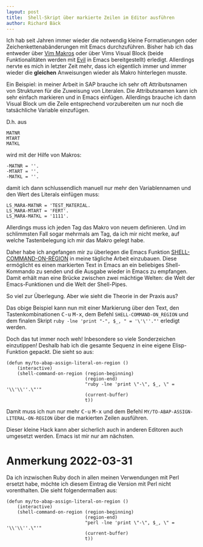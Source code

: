 ```yaml
---
layout: post
title:  Shell-Skript über markierte Zeilen im Editor ausführen
author: Richard Bäck
---
```


Ich hab seit Jahren immer wieder die notwendig kleine Formatierungen oder Zeichenkettenabänderungen mit Emacs durchzuführen. Bisher hab ich das entweder über [Vim Makros](https://vim.fandom.com/wiki/Macros) oder über Vims Visual Block (beide Funktionalitäten werden mit [Evil](https://github.com/emacs-evil/evil) in Emacs bereitgestellt) erledigt. Allerdings nervte es mich in letzter Zeit mehr, dass ich eigentlich immer und immer wieder die **gleichen** Anweisungen wieder als Makro hinterlegen musste.

Ein Beispiel: in meiner Arbeit in SAP brauche ich sehr oft Attributsnamen von Strukturen für die Zuweisung von Literalen. Die Attributsnamen kann ich sehr einfach markieren und in Emacs einfügen. Allerdings brauche ich dann Visual Block um die Zeile entsprechend vorzubereiten um nur noch die tatsächliche Variable einzufügen.

D.h. aus

    MATNR
    MTART
    MATKL
    
wird mit der Hilfe von Makros:

    -MATNR = ''.
    -MTART = ''.
    -MATKL = ''.
    
damit ich dann schlussendlich manuell nur mehr den Variablennamen und den Wert des Literals einfügen muss:

    LS_MARA-MATNR = 'TEST_MATERIAL.
    LS_MARA-MTART = 'FERT'.
    LS_MARA-MATKL = '1111'.

Allerdings muss ich jeden Tag das Makro von neuem definieren. Und im schlimmsten Fall sogar mehrmals am Tag, da ich mir nicht merke, auf welche Tastenbelegung ich mir das Makro gelegt habe.

Daher habe ich angefangen mir zu überlegen die Emacs Funktion [SHELL-COMMAND-ON-REGION](https://www.gnu.org/software/emacs/manual/html_node/emacs/Single-Shell.html#Single-Shell) in meine tägliche Arbeit einzubauen. Diese ermöglicht es einen markierten Text in Emacs an ein beliebiges Shell-Kommando zu senden und die Ausgabe wieder in Emacs zu empfangen. Damit erhält man eine Brücke zwischen zwei mächtige Welten: die Welt der Emacs-Funktionen und die Welt der Shell-Pipes.

So viel zur Überlegung. Aber wie sieht die Theorie in der Praxis aus? 

Das obige Beispiel kann nun mit einer Markierung über den Text, den Tastenkombinationen <kbd>C-u</kbd> <kbd>M-x</kbd>, dem Befehl `SHELL-COMMAND-ON_REGION` und dem finalen Skript `ruby -lne 'print "-", $_, " = '\'\''."'` erledigt werden.

Doch das tut immer noch weh! Inbesondere so viele Sonderzeichen einzutippen! Deshalb hab ich die gesamte Sequenz in eine eigene Elisp-Funktion gepackt. Die sieht so aus:

    (defun my/to-abap-assign-literal-on-region ()
        (interactive)
        (shell-command-on-region (region-beginning)
                                 (region-end)
                                 "ruby -lne 'print \"-\", $_, \" = '\\'\\''.\"'"
                                 (current-buffer)
                                 t))

Damit muss ich nun nur mehr <kbd>C-u</kbd> <kbd>M-x</kbd> und dem Befehl `MY/TO-ABAP-ASSIGN-LITERAL-ON-REGION` über die markierten Zeilen ausführen.

Dieser kleine Hack kann aber sicherlich auch in anderen Editoren auch umgesetzt werden. Emacs ist mir nur am nächsten.

# Anmerkung 2022-03-31

Da ich inzwischen Ruby doch in allen meinen Verwendungen mit Perl ersetzt habe, möchte ich diesem Eintrag die Version mit Perl nicht vorenthalten. Die sieht folgendermaßen aus:

    (defun my/to-abap-assign-literal-on-region ()
        (interactive)
        (shell-command-on-region (region-beginning)
                                 (region-end)
                                 "perl -lne 'print \"-\", $_, \" = '\\'\\''.\"'"
                                 (current-buffer)
                                 t))
                                 
